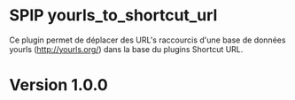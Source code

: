 SPIP yourls_to_shortcut_url
=======

Ce plugin permet de déplacer des URL's raccourcis d'une base de données yourls (http://yourls.org/) dans la base du plugins Shortcut URL.

# Version 1.0.0

